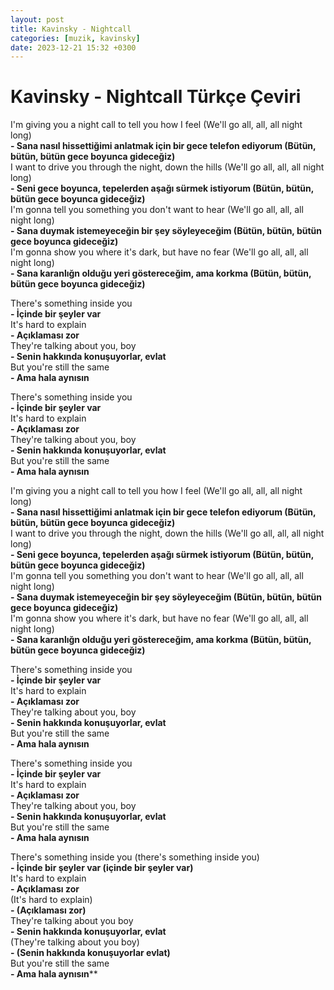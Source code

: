 ```yaml
---
layout: post
title: Kavinsky - Nightcall
categories: [muzik, kavinsky]
date: 2023-12-21 15:32 +0300
---
```


# Kavinsky - Nightcall Türkçe Çeviri

I'm giving you a night call to tell you how I feel (We'll go all, all, all night long) <br>
**- Sana nasıl hissettiğimi anlatmak için bir gece telefon ediyorum (Bütün, bütün, bütün gece boyunca gideceğiz) <br>**
I want to drive you through the night, down the hills (We'll go all, all, all night long) <br>
**- Seni gece boyunca, tepelerden aşağı sürmek istiyorum (Bütün, bütün, bütün gece boyunca gideceğiz)  <br>**
I'm gonna tell you something you don't want to hear (We'll go all, all, all night long) <br>
**- Sana duymak istemeyeceğin bir şey söyleyeceğim (Bütün, bütün, bütün gece boyunca gideceğiz) <br>**
I'm gonna show you where it's dark, but have no fear (We'll go all, all, all night long) <br>
**- Sana karanlığn olduğu yeri göstereceğim, ama korkma (Bütün, bütün, bütün gece boyunca gideceğiz)**

There's something inside you <br>
**- İçinde bir şeyler var <br>**
It's hard to explain <br>
**- Açıklaması zor <br>**
They're talking about you, boy <br>
**- Senin hakkında konuşuyorlar, evlat <br>**
But you're still the same <br>
**- Ama hala aynısın**

There's something inside you <br>
**- İçinde bir şeyler var <br>**
It's hard to explain <br>
**- Açıklaması zor <br>**
They're talking about you, boy <br>
**- Senin hakkında konuşuyorlar, evlat <br>**
But you're still the same <br>
**- Ama hala aynısın**

I'm giving you a night call to tell you how I feel (We'll go all, all, all night long) <br>
**- Sana nasıl hissettiğimi anlatmak için bir gece telefon ediyorum (Bütün, bütün, bütün gece boyunca gideceğiz) <br>**
I want to drive you through the night, down the hills (We'll go all, all, all night long) <br>
**- Seni gece boyunca, tepelerden aşağı sürmek istiyorum (Bütün, bütün, bütün gece boyunca gideceğiz)  <br>**
I'm gonna tell you something you don't want to hear (We'll go all, all, all night long) <br>
**- Sana duymak istemeyeceğin bir şey söyleyeceğim (Bütün, bütün, bütün gece boyunca gideceğiz) <br>**
I'm gonna show you where it's dark, but have no fear (We'll go all, all, all night long) <br>
**- Sana karanlığn olduğu yeri göstereceğim, ama korkma (Bütün, bütün, bütün gece boyunca gideceğiz)**

There's something inside you <br>
**- İçinde bir şeyler var <br>**
It's hard to explain <br>
**- Açıklaması zor <br>**
They're talking about you, boy <br>
**- Senin hakkında konuşuyorlar, evlat <br>**
But you're still the same <br>
**- Ama hala aynısın**

There's something inside you <br>
**- İçinde bir şeyler var <br>**
It's hard to explain <br>
**- Açıklaması zor <br>**
They're talking about you, boy <br>
**- Senin hakkında konuşuyorlar, evlat <br>**
But you're still the same <br>
**- Ama hala aynısın**

There's something inside you (there's something inside you) <br>
**- İçinde bir şeyler var (içinde bir şeyler var) <br>**
It's hard to explain <br>
**- Açıklaması zor <br>**
(It's hard to explain) <br>
**- (Açıklaması zor) <br>**
They're talking about you boy <br>
**- Senin hakkında konuşuyorlar, evlat <br>**
(They're talking about you boy) <br>
**- (Senin hakkında konuşuyorlar evlat) <br>**
But you're still the same <br>
**- Ama hala aynısın****
